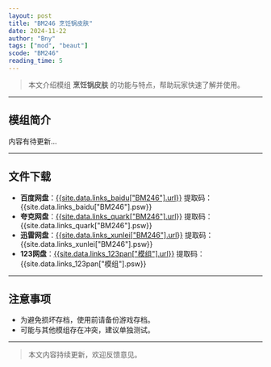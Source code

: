 ```yaml
---
layout: post
title: "BM246 烹饪锅皮肤"
date: 2024-11-22
author: "Bny"
tags: ["mod", "beaut"]
scode: "BM246"
reading_time: 5
---
```


> 本文介绍模组 **烹饪锅皮肤** 的功能与特点，帮助玩家快速了解并使用。

---

## 模组简介

内容有待更新...

---

## 文件下载
- **百度网盘**：[{{site.data.links_baidu["BM246"].url}}]({{site.data.links_baidu["BM246"].url}}) 提取码：{{site.data.links_baidu["BM246"].psw}}
- **夸克网盘**：[{{site.data.links_quark["BM246"].url}}]({{site.data.links_quark["BM246"].url}}) 提取码：{{site.data.links_quark["BM246"].psw}}
- **迅雷网盘**：[{{site.data.links_xunlei["BM246"].url}}]({{site.data.links_xunlei["BM246"].url}}) 提取码：{{site.data.links_xunlei["BM246"].psw}}
- **123网盘**：[{{site.data.links_123pan["模组"].url}}]({{site.data.links_123pan["模组"].url}}) 提取码：{{site.data.links_123pan["模组"].psw}}

---

## 注意事项
- 为避免损坏存档，使用前请备份游戏存档。
- 可能与其他模组存在冲突，建议单独测试。

---

> 本文内容持续更新，欢迎反馈意见。
